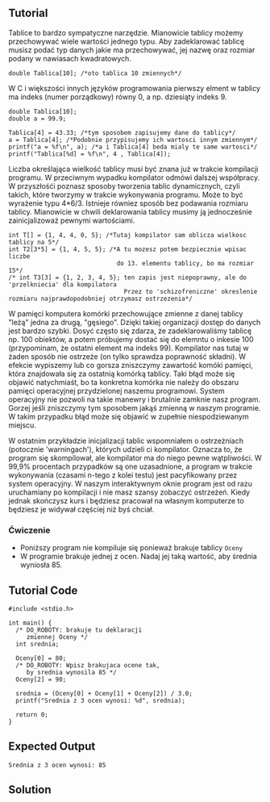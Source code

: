 Tutorial
--------

Tablice to bardzo sympatyczne narzędzie. Mianowicie tablicy możemy przechowywać wiele wartości jednego typu. Aby zadeklarować tablicę musisz podać typ danych jakie ma przechowywać, jej nazwę oraz rozmiar podany w nawiasach kwadratowych.

    double Tablica[10]; /*oto tablica 10 zmiennych*/

W C i większości innych języków programowania pierwszy elment w tablicy ma indeks (numer porządkowy) równy 0, a np. dziesiąty indeks 9.

    double Tablica[10];
    double a = 99.9;

    Tablica[4] = 43.33; /*tym sposobem zapisujemy dane do tablicy*/
    a = Tablica[4]; /*Podobnie przypisujemy ich wartosci innym zmiennym*/
    printf("a = %f\n", a); /*a i Tablica[4] beda mialy te same wartosci*/
    printf("Tablica[%d] = %f\n", 4 , Tablica[4]);

Liczba określająca wielkość tablicy musi być znana już w trakcie kompilacji programu. W przeciwnym wypadku kompilator odmówi dalszej współpracy. W przyszłośći poznasz sposoby tworzenia tablic dynamicznych, czyli takich, które tworzymy w trakcie wykonywania programu. Może to być wyrażenie typu 4*6/3. Istnieje równiez sposób bez podawania rozmiaru tablicy. Mianowicie w chwili deklarowania tablicy musimy ją jednocześnie zainicjalizoważ pewnymi wartościami.

    int T[] = {1, 4, 4, 0, 5}; /*Tutaj kompilator sam oblicza wielkosc tablicy na 5*/
    int T2[3*5] = {1, 4, 5, 5}; /*A tu mozesz potem bezpiecznie wpisac liczbe
                                  do 13. elementu tablicy, bo ma rozmiar 15*/
    /* int T3[3] = {1, 2, 3, 4, 5}; ten zapis jest niepoprawny, ale do 'przelkniecia' dla kompilatora
                                    Przez to 'schizofreniczne' okreslenie rozmiaru najprawdopodobniej otrzymasz ostrzezenia*/



W pamięci komputera komórki przechowujące zmienne z danej tablicy "leżą" jedna za drugą, "gęsiego". Dzięki takiej organizacji dostęp do danych jest bardzo szybki. Dosyć często się zdarza, że zadeklarowaliśmy tablicę np. 100 obiektów, a potem próbujemy dostać się do elemntu o inkesie 100 (przypominam, że ostatni element ma indeks 99). Kompilator nas tutaj w żaden sposób nie ostrzeże (on tylko sprawdza poprawność składni). W efekcie wypiszemy lub co gorsza zniszczymy zawartość komóki pamięci, która znajdowała się za ostatnią komórką tablicy. Taki błąd może się objawić natychmiaśt, bo ta konkretna komórka nie należy do obszaru pamięci operacyjnej przydzielonej naszemu programowi. System operacyjny nie pozwoli na takie manewry i brutalnie zamknie nasz program. Gorzej jeśli zniszczymy tym sposobem jakąś zmienną w naszym programie. W takim przypadku błąd może się objawić w zupełnie niespodziewanym miejscu.

W ostatnim przykładzie inicjalizacji tablic wspomniałem o ostrzeżniach (potocznie 'warningach'), których udzieli ci kompilator. Oznacza to, że program się skompilował, ale kompilator ma do niego pewne wątpliwości. W 99,9% procentach przypadków są one uzasadnione, a program w trakcie wykonywania (czasami n-tego z kolei testu) jest pacyfikowany przez system operacyjny. W naszym interaktywnym oknie program jest od razu uruchamiany po kompilacji i nie masz szansy zobaczyć ostrzeżeń. Kiedy jednak skończysz kurs i będziesz pracował na własnym komputerze to będziesz je widywał częściej niż byś chciał.

### Ćwiczenie

* Poniższy program nie kompiluje się ponieważ brakuje tablicy `Oceny` 
* W programie brakuje jednej z ocen. Nadaj jej taką wartość, aby średnia wyniosła 85.

Tutorial Code
-------------

    #include <stdio.h>
    
    int main() {
      /* DO_ROBOTY: brakuje tu deklaracji
         zmiennej Oceny */
      int srednia;

      Oceny[0] = 80;
      /* DO_ROBOTY: Wpisz brakujaca ocene tak,
         by srednia wynosila 85 */
      Oceny[2] = 90;

      srednia = (Oceny[0] + Oceny[1] + Oceny[2]) / 3.0;
      printf("Srednia z 3 ocen wynosi: %d", srednia);

      return 0;
    }

Expected Output
---------------
    Srednia z 3 ocen wynosi: 85

Solution
--------
